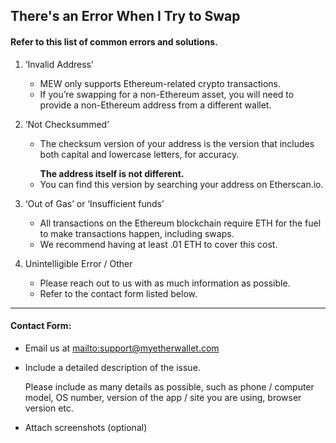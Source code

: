 ## There's an Error When I Try to Swap

#### Refer to this list of common errors and solutions.

1. ‘Invalid Address’

   * MEW only supports Ethereum-related crypto transactions.
   * If you’re swapping for a non-Ethereum asset, you will need to provide a non-Ethereum address from a different wallet.

2. ‘Not Checksummed’

   * <p>The checksum version of your address is the version that includes both capital and lowercase letters, for accuracy.</p>
     <strong>The address itself is not different.</strong>
   * You can find this version by searching your address on Etherscan.io.

3. ‘Out of Gas’ or ‘Insufficient funds’

   * All transactions on the Ethereum blockchain require ETH for the fuel to make transactions happen, including swaps.
   * We recommend having at least .01 ETH to cover this cost.

4. Unintelligible Error / Other

   * Please reach out to us with as much information as possible.
   * Refer to the contact form listed below.

***

#### Contact Form:

* Email us at <mailto:support@myetherwallet.com>

* <p>Include a detailed description of the issue.</p>
  <note>Please include as many details as possible, such as phone / computer model, OS number, version of the app / site you are using, browser version etc.</note>

* Attach screenshots (optional)
